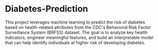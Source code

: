 # Diabetes-Prediction
This project leverages machine learning to predict the risk of diabetes based on health-related attributes from the CDC's Behavioral Risk Factor Surveillance System (BRFSS) dataset. 
The goal is to analyze key health indicators, engineer meaningful features, and build an interpretable model that can help identify individuals at higher risk of developing diabetes.
